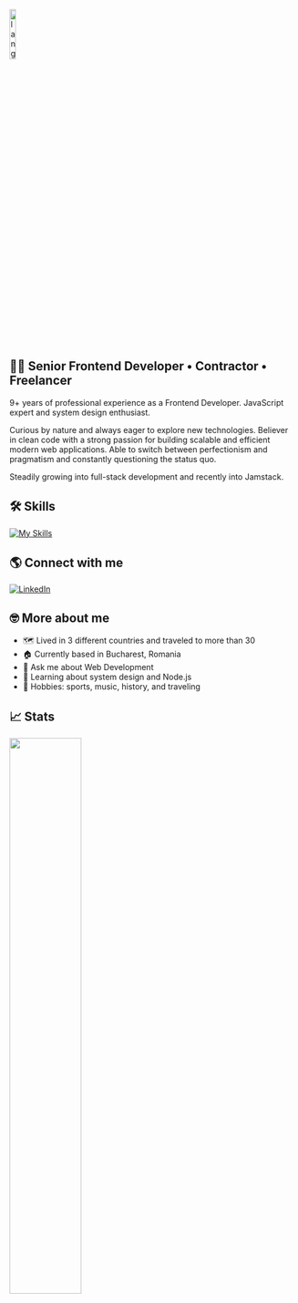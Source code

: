<p align="left"><img width=15%" src="https://github.com/alansmathew/alansmathew/raw/master/lang.gif" alt="lang image here" /></p>

## 👩‍💻 Senior Frontend Developer • Contractor • Freelancer

9+ years of professional experience as a Frontend Developer. JavaScript expert and system design enthusiast. 

Curious by nature and always eager to explore new technologies. Believer in clean code with a strong passion for building scalable and efficient modern web applications. Able to switch between perfectionism and pragmatism and constantly questioning the status quo. 

Steadily growing into full-stack development and recently into Jamstack. 

## 🛠️ Skills

[![My Skills](https://skillicons.dev/icons?i=js,ts,vue,react,nodejs,angular,html,css,tailwind,jest,git)](https://skillicons.dev) 
 
## 🌎 Connect with me

<a href="https://www.linkedin.com/in/vladimir-vancea-94803b75/"><img src="https://img.shields.io/badge/LinkedIn--_.svg?style=social&logo=linkedin" alt="LinkedIn"></a>  

## 🤓 More about me

- 🗺️ Lived in 3 different countries and traveled to more than 30
- 🏠 Currently based in Bucharest, Romania
- 💬 Ask me about Web Development
- 📖 Learning about system design and Node.js
- 🫶 Hobbies: sports, music, history, and traveling

## 📈 Stats
  
<img height="50%" width="auto" src="https://github-readme-streak-stats.herokuapp.com/?user=vladimir04&theme=tokyonight&hide_border=true&background=FFFFFF00">

